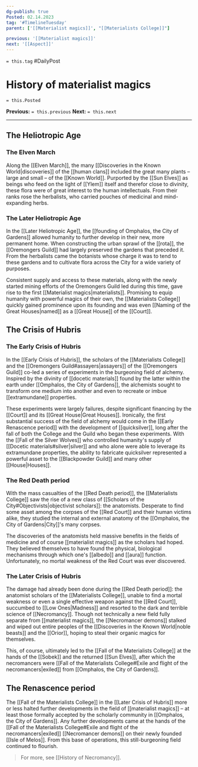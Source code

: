 ```yaml
---
dg-publish: true
Posted: 02.14.2023
tag: '#TimelineTuesday'
parent: ['[[Materialist magics]]', "[[Materialists College]]"]

previous: '[[Materialist magics]]'
next: '[[Aspect]]'
---
```

`= this.tag` #DailyPost
# History of materialist magics
`= this.Posted`

**Previous:** `= this.previous`
**Next:** `= this.next`

---

## The Heliotropic Age

### The Elven March

Along the [[Elven March]], the many [[Discoveries in the Known World|discoveries]] of the [[human clans]] included the great many plants – large and small – of the [[Known World]]. Purported by the [[Sun Elves]] as beings who feed on the light of [[Ylem]] itself and therefor close to divinity, these flora were of great interest to the human intellectuals. From their ranks rose the herbalists, who carried pouches of medicinal and mind-expanding herbs.

### The Later Heliotropic Age

In the [[Later Heliotropic Age]], the [[founding of Omphalos, the City of Gardens]] allowed humanity to further develop in their new, more permanent home. When constructing the urban sprawl of the [[rota]], the [[Oremongers Guild]] had largely preserved the gardens that preceded it. From the herbalists came the botanists whose charge it was to tend to these gardens and to cultivate flora across the City for a wide variety of purposes.

Consistent supply and access to these materials, along with the newly started mining efforts of the Oremongers Guild led during this time, gave rise to the first [[Materialist magics|materialists]]. Promising to equip humanity with powerful magics of their own, the [[Materialists College]] quickly gained prominence upon its founding and was even [[Naming of the Great Houses|named]] as a [[Great House]] of the [[Court]].

## The Crisis of Hubris

### The Early Crisis of Hubris

In the [[Early Crisis of Hubris]], the scholars of the [[Materialists College]] and the [[Oremongers Guild#assayers|assayers]] of the [[Oremongers Guild]] co-led a series of experiments in the burgeoning field of alchemy. Inspired by the divinity of [[docetic materials]] found by the latter within the earth under [[Omphalos, the City of Gardens]], the alchemists sought to transform one medium into another and even to recreate or imbue [[extramundane]] properties.

These experiments were largely failures, despite significant financing by the [[Court]] and its [[Great House|Great Houses]]. Ironically, the first substantial success of the field of alchemy would come in the [[Early Renascence period]] with the development of [[quicksilver]], long after the fall of both the College and the Guild who began these experiments. With the [[Fall of the Silver Wolves]] who controlled humanity's supply of [[Docetic materials#silver|silver]] and who alone were able to leverage its extramundane properties, the ability to fabricate quicksilver represented a powerful asset to the [[Blackpowder Guild]] and many other [[House|Houses]].

### The Red Death period

With the mass casualties of the [[Red Death period]], the [[Materialists College]] saw the rise of a new class of [[Scholars of the City#Objectivists|objectivist scholars]]: the anatomists. Desperate to find some asset among the corpses of the [[Red Court]] and their human victims alike, they studied the internal and external anatomy of the [[Omphalos, the City of Gardens|City]]'s many corpses.

The discoveries of the anatomists held massive benefits in the fields of medicine and of course [[materialist magics]] as the scholars had hoped. They believed themselves to have found the physical, biological mechanisms through which one's [[albedo]] and [[aura]] function. Unfortunately, no mortal weakness of the Red Court was ever discovered.

### The Later Crisis of Hubris

The damage had already been done during the [[Red Death period]]: the anatomist scholars of the [[Materialists College]], unable to find a mortal weakness or even a single effective weapon against the [[Red Court]], succumbed to [[Low Ones|Madness]] and resorted to the dark and terrible science of [[Necromancy]]. Though not technically a new field fully separate from [[materialist magics]], the [[Necromancer demons]] stalked and wiped out entire peoples of the [[Discoveries in the Known World|noble beasts]] and the [[Orior]], hoping to steal their organic magics for themselves.

This, of course, ultimately led to the [[Fall of the Materialists College]] at the hands of the [[Sobek]] and the returned [[Sun Elves]], after which the necromancers were [[Fall of the Materialists College#Exile and flight of the necromancers|exiled]] from [[Omphalos, the City of Gardens]].

## The Renascence period

The [[Fall of the Materialists College]] in the [[Later Crisis of Hubris]] more or less halted further developments in the field of [[materialist magics]] – at least those formally accepted by the scholarly community in [[Omphalos, the City of Gardens]]. Any further developments came at the hands of the [[Fall of the Materialists College#Exile and flight of the necromancers|exiled]] [[Necromancer demons]] on their newly founded [[Isle of Melos]]. From this base of operations, this still-burgeoning field continued to flourish.

> For more, see [[History of Necromancy]].
